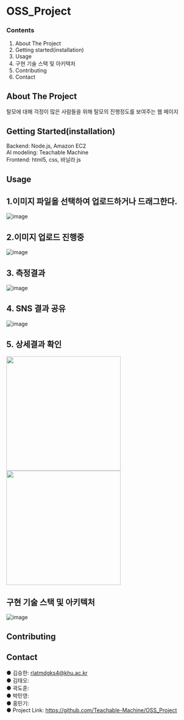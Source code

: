# OSS_Project

### Contents
1. About The Project
2. Getting started(installation)
3. Usage
4. 구현 기술 스택 및 아키텍처
5. Contributing
6. Contact


## About The Project
  탈모에 대해 걱정이 많은 사람들을 위해 탈모의 진행정도를 보여주는 웹 페이지


## Getting Started(installation)
  Backend: Node.js, Amazon EC2   
  AI modeling: Teachable Machine   
  Frontend: html5, css, 바닐라 js   

## Usage
## 1.이미지 파일을 선택하여 업로드하거나 드래그한다.
![image](https://user-images.githubusercontent.com/81818317/206395957-f946300e-35c8-4e5d-b54b-23e2e1ce2029.png)  
## 2.이미지 업로드 진행중
![image](https://user-images.githubusercontent.com/81818317/206396591-3450cd52-92a9-46bb-8e5f-9e6e58b70028.png)
## 3. 측정결과
![image](https://user-images.githubusercontent.com/81818317/206396658-95c139a7-6d27-4219-90d4-aad74377055b.png)
## 4. SNS 결과 공유
![image](https://user-images.githubusercontent.com/81818317/206398640-c4b87c11-b837-4f87-a19a-7724c124eb29.png)
## 5. 상세결과 확인 
<div>
<img width = "300" src="https://user-images.githubusercontent.com/81818317/206401990-a65ed045-798c-4f3f-8614-ec255329af37.png">
<img width = "300" src="https://user-images.githubusercontent.com/81818317/206400947-a8bf89e9-5ad9-4e1c-8c19-559400130561.png">
</div>






## 구현 기술 스택 및 아키텍처
![image](https://user-images.githubusercontent.com/81818317/206395573-6fe0d0b6-00b8-4ef1-96ea-e9526e16923e.png)



## Contributing


## Contact
  ● 김승한: rlatmdgks4@khu.ac.kr  
  ● 김태오:  
  ● 곽도훈:  
  ● 박민영:  
  ● 홍민기:  
  ● Project Link: https://github.com/Teachable-Machine/OSS_Project


